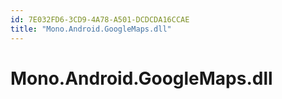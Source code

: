```yaml
---
id: 7E032FD6-3CD9-4A78-A501-DCDCDA16CCAE
title: "Mono.Android.GoogleMaps.dll"
---
```


# Mono.Android.GoogleMaps.dll
